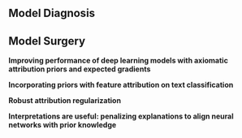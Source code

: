 ## Model Diagnosis

## Model Surgery

**Improving performance of deep learning models with axiomatic attribution priors and expected gradients**

**Incorporating priors with feature attribution on text classification**

**Robust attribution regularization**

**Interpretations are useful: penalizing explanations to align neural networks with prior knowledge**
